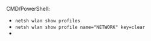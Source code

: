 CMD/PowerShell:

- `netsh wlan show profiles`
- `netsh wlan show profile name="NETWORK" key=clear`
-